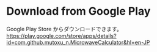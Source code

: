 # Download from Google Play
Google Play Store からダウンロードできます。
https://play.google.com/store/apps/details?id=com.github.mutoxu_n.MicrowaveCalculator&hl=en-JP
